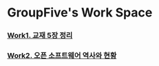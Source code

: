 GroupFive's Work Space
=======================
###
### [Work1. 교재 5장 정리]
### [Work2. 오픈 소프트웨어 역사와 현황]







[Work1. 교재 5장 정리]: https://github.com/groupFive/5JO-REPOSITORY/tree/main/%EA%B5%90%EC%9E%AC%205%EC%9E%A5%20%EC%A0%95%EB%A6%AC
[Work2. 오픈 소프트웨어 역사와 현황]: https://github.com/groupFive/5JO-REPOSITORY/tree/main/OSS%20%EB%B3%B4%EA%B3%A0%EC%84%9C
